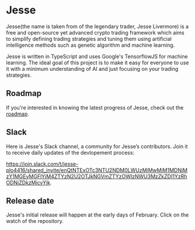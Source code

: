 # Jesse 
Jesse(the name is taken from of the legendary trader, Jesse Livermore) is a free and open-source yet advanced crypto trading framework which aims to simplify defining trading strategies and tuning them using artificial intelligence methods such as genetic algorithm and machine learning. 

Jesse is written in TypeScript and uses Google's TensorflowJS for machine learning. The ideal goal of this project is to make it easy for everyone to use it with a minimum understanding of AI and just focusing on your trading strategies. 

## Roadmap 
If you're interested in knowing the latest progress of Jesse, check out the [roadmap](https://github.com/jesse-ai/jesse/projects/1). 

## Slack 
Here is Jesse's Slack channel, a community for Jesse’s contributors. Join it to receive daily updates of the devlopement process: 

https://join.slack.com/t/jesse-plo4416/shared_invite/enQtNTExOTc3NTU2NDM0LWUzMjMwMjM1MDNjMzY1MGEyMGFlYjM4ZTYzN2U2OTJkNGVmZTYzOWIzNWU3MzZkZDI1YzRhODNjZDkzMjcyYjk.

## Release date
Jesse's initial release will happen at the early days of February. Click on the watch of the repository. 
